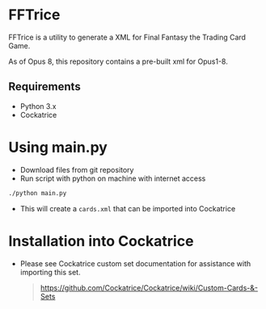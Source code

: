 # FFTrice

FFTrice is a utility to generate a XML for Final Fantasy the Trading Card Game.

As of Opus 8, this repository contains a pre-built xml for Opus1-8.

## Requirements
- Python 3.x
- Cockatrice

# Using main.py
- Download files from git repository
- Run script with python on machine with internet access
```bash
./python main.py
```
- This will create a `cards.xml` that can be imported into Cockatrice

# Installation into Cockatrice
- Please see Cockatrice custom set documentation for assistance with importing this set.
    >https://github.com/Cockatrice/Cockatrice/wiki/Custom-Cards-&-Sets